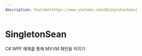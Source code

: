 ```yaml
---
description: Youtube(https://www.youtube.com/@SingletonSean)
---
```


# SingletonSean

C# WPF 예제를 통해 MVVM 패턴을 익히기
